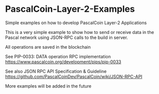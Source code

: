 # PascalCoin-Layer-2-Examples
Simple examples on how to develop PascalCoin Layer-2 Applications

This is a very simple example to show how to send or receive data in the Pascal network
using JSON-RPC calls to the build in server.

All operations are saved in the blockchain

See PIP-0033: DATA operation RPC implementation
https://www.pascalcoin.org/development/pips/pip-0033

See also JSON RPC API Specification & Guideline
https://github.com/PascalCoinDev/PascalCoin/wiki/JSON-RPC-API

More examples will be added in the future
